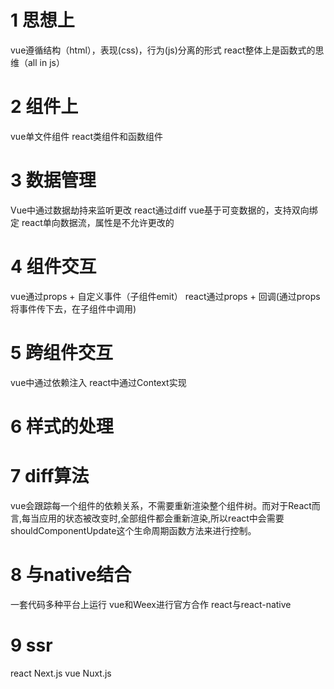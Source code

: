 # 1 思想上
vue遵循结构（html），表现(css)，行为(js)分离的形式
react整体上是函数式的思维（all  in js）
# 2 组件上
vue单文件组件
react类组件和函数组件
# 3 数据管理
Vue中通过数据劫持来监听更改
react通过diff
vue基于可变数据的，支持双向绑定
react单向数据流，属性是不允许更改的
# 4 组件交互
vue通过props + 自定义事件（子组件emit）
react通过props + 回调(通过props将事件传下去，在子组件中调用)
# 5 跨组件交互
vue中通过依赖注入
react中通过Context实现
# 6 样式的处理
# 7 diff算法
vue会跟踪每一个组件的依赖关系，不需要重新渲染整个组件树。而对于React而言,每当应用的状态被改变时,全部组件都会重新渲染,所以react中会需要shouldComponentUpdate这个生命周期函数方法来进行控制。
# 8 与native结合
一套代码多种平台上运行
vue和Weex进行官方合作
react与react-native
# 9 ssr
react   Next.js 
vue Nuxt.js
